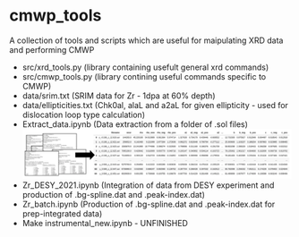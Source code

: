 # cmwp_tools

A collection of tools and scripts which are useful for maipulating XRD data and performing CMWP

- src/xrd_tools.py (library containing usefult general xrd commands)
- src/cmwp_tools.py (library contining useful commands specific to CMWP)
- data/srim.txt (SRIM data for Zr - 1dpa at 60% depth)
- data/ellipticities.txt (Chk0al, alaL and a2aL for given ellipticity - used for dislocation loop type calculation)
- Extract_data.ipynb (Data extraction from a folder of .sol files)
![Example](img/extract_data.png)
- Zr_DESY_2021.ipynb (Integration of data from DESY experiment and production of .bg-spline.dat and .peak-index.dat)
- Zr_batch.ipynb (Production of .bg-spline.dat and .peak-index.dat for prep-integrated data)
- Make instrumental_new.ipynb - UNFINISHED
